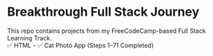 # Breakthrough Full Stack Journey

This repo contains projects from my FreeCodeCamp-based Full Stack Learning Track.  
✅ HTML - ✅ Cat Photo App (Steps 1–71 Completed)
